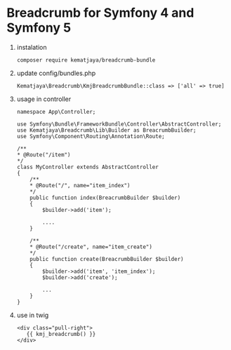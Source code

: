 # Breadcrumb for Symfony 4 and Symfony 5
1. instalation
   ```
   composer require kematjaya/breadcrumb-bundle
   ```
2. update config/bundles.php
   ```
   Kematjaya\Breadcrumb\KmjBreadcrumbBundle::class => ['all' => true]
   ```
3. usage in controller
   ```
   namespace App\Controller;
   
   use Symfony\Bundle\FrameworkBundle\Controller\AbstractController;
   use Kematjaya\Breadcrumb\Lib\Builder as BreacrumbBuilder;
   use Symfony\Component\Routing\Annotation\Route;
   
   /**
   * @Route("/item")
   */
   class MyController extends AbstractController
   {
       /**
       * @Route("/", name="item_index")
       */
       public function index(BreacrumbBuilder $builder)
       {
           $builder->add('item');
           
           ....
       }
       
       /**
       * @Route("/create", name="item_create")
       */
       public function create(BreacrumbBuilder $builder)
       {
           $builder->add('item', 'item_index');
           $builder->add('create');
           
           ...
       }
   }
   ```
4. use in twig
   ```
   <div class="pull-right">
      {{ kmj_breadcrumb() }}
   </div>
   ```
